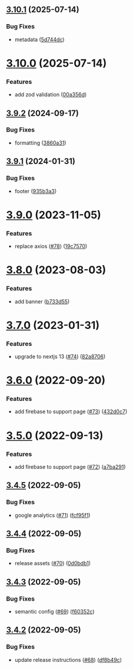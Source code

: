 ## [3.10.1](https://github.com/renansigolo/my-adhd-website/compare/v3.10.0...v3.10.1) (2025-07-14)


### Bug Fixes

* metadata ([5d744dc](https://github.com/renansigolo/my-adhd-website/commit/5d744dcce543ce4405c0bff59cb16f08cbc1ec27))

# [3.10.0](https://github.com/renansigolo/my-adhd-website/compare/v3.9.2...v3.10.0) (2025-07-14)


### Features

* add zod validation ([00a356d](https://github.com/renansigolo/my-adhd-website/commit/00a356de331dca42795acbd7aa63c8beadc7002a))

## [3.9.2](https://github.com/renansigolo/my-adhd-website/compare/v3.9.1...v3.9.2) (2024-09-17)


### Bug Fixes

* formatting ([3860a31](https://github.com/renansigolo/my-adhd-website/commit/3860a31e852293d79c32fda5c3efcf65b9f0a15a))

## [3.9.1](https://github.com/renansigolo/my-adhd-website/compare/v3.9.0...v3.9.1) (2024-01-31)


### Bug Fixes

* footer ([935b3a3](https://github.com/renansigolo/my-adhd-website/commit/935b3a392b882f0c13e94ac3080d4fd216f32be2))

# [3.9.0](https://github.com/renansigolo/my-adhd-website/compare/v3.8.0...v3.9.0) (2023-11-05)


### Features

* replace axios ([#78](https://github.com/renansigolo/my-adhd-website/issues/78)) ([19c7570](https://github.com/renansigolo/my-adhd-website/commit/19c7570ccc9820c6dda69088ae32c4e36cadb8aa))

# [3.8.0](https://github.com/renansigolo/my-adhd-website/compare/v3.7.0...v3.8.0) (2023-08-03)


### Features

* add banner ([b733d55](https://github.com/renansigolo/my-adhd-website/commit/b733d558610adad8d09cdb53b1e582898d057b7f))

# [3.7.0](https://github.com/renansigolo/my-adhd-website/compare/v3.6.0...v3.7.0) (2023-01-31)


### Features

* upgrade to nextjs 13 ([#74](https://github.com/renansigolo/my-adhd-website/issues/74)) ([82a8706](https://github.com/renansigolo/my-adhd-website/commit/82a870637c5b45b1dc6efea5e31639c0bfe9ea34))

# [3.6.0](https://github.com/renansigolo/my-adhd-website/compare/v3.5.0...v3.6.0) (2022-09-20)


### Features

* add firebase to support page ([#73](https://github.com/renansigolo/my-adhd-website/issues/73)) ([432d0c7](https://github.com/renansigolo/my-adhd-website/commit/432d0c7ad87592f31e10c7a1acdef71ca4b0915e))

# [3.5.0](https://github.com/renansigolo/my-adhd-website/compare/v3.4.5...v3.5.0) (2022-09-13)


### Features

* add firebase to support page ([#72](https://github.com/renansigolo/my-adhd-website/issues/72)) ([a7ba291](https://github.com/renansigolo/my-adhd-website/commit/a7ba29150c266867a2ecdaca4d448391248c7416))

## [3.4.5](https://github.com/renansigolo/my-adhd-website/compare/v3.4.4...v3.4.5) (2022-09-05)


### Bug Fixes

* google analytics ([#71](https://github.com/renansigolo/my-adhd-website/issues/71)) ([fcf95f1](https://github.com/renansigolo/my-adhd-website/commit/fcf95f1ec0f5b74791a878f8ff9ad3b83dc9682b))

## [3.4.4](https://github.com/renansigolo/my-adhd-website/compare/v3.4.3...v3.4.4) (2022-09-05)


### Bug Fixes

* release assets ([#70](https://github.com/renansigolo/my-adhd-website/issues/70)) ([0d0bdb1](https://github.com/renansigolo/my-adhd-website/commit/0d0bdb198226e1a0fb7d85977b84a610d7600152))

## [3.4.3](https://github.com/renansigolo/my-adhd-website/compare/v3.4.2...v3.4.3) (2022-09-05)


### Bug Fixes

* semantic config ([#69](https://github.com/renansigolo/my-adhd-website/issues/69)) ([f60352c](https://github.com/renansigolo/my-adhd-website/commit/f60352cc4701a3b011809fe84b474dfa79458657))

## [3.4.2](https://github.com/renansigolo/my-adhd-website/compare/v3.4.1...v3.4.2) (2022-09-05)


### Bug Fixes

* update release instructions ([#68](https://github.com/renansigolo/my-adhd-website/issues/68)) ([df8b49c](https://github.com/renansigolo/my-adhd-website/commit/df8b49c878c78a44286029514bf747cfe4735805))
